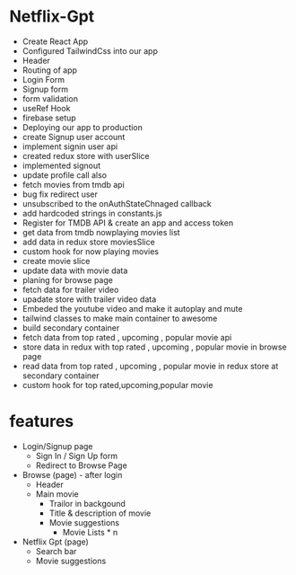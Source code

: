 # Netflix-Gpt

- Create React App
- Configured TailwindCss into our app
- Header
- Routing of app
- Login Form
- Signup form
- form validation
- useRef Hook
- firebase setup
- Deploying our app to production
- create Signup user account
- implement signin user api
- created redux store with userSlice
- implemented signout
- update profile call also
- fetch movies from tmdb api
- bug fix redirect user
- unsubscribed to the onAuthStateChnaged callback
- add hardcoded strings in constants.js
- Register for TMDB API & create an app and access token
- get data from tmdb nowplaying movies list
- add data in redux store moviesSlice
- custom hook for now playing movies
- create movie slice
- update data with movie data
- planing for browse page
- fetch data for trailer video
- upadate store with trailer video data
- Embeded the youtube video and make it autoplay and mute
- tailwind classes to make main container to awesome
- build secondary container
- fetch data from top rated , upcoming , popular movie api
- store data in redux  with top rated , upcoming , popular movie in browse page 
- read data from top rated , upcoming , popular movie in redux store at secondary container
- custom hook for top rated,upcoming,popular movie 

# features
- Login/Signup page
  - Sign In / Sign Up form
  - Redirect to Browse Page
- Browse (page) - after login
  - Header
  - Main movie
    - Trailor in backgound
    - Title & description of movie
    - Movie suggestions
      - Movie Lists * n
- Netflix Gpt (page)    
  - Search bar
  - Movie suggestions  
